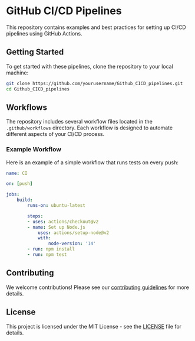 # GitHub CI/CD Pipelines

This repository contains examples and best practices for setting up CI/CD pipelines using GitHub Actions.

## Getting Started

To get started with these pipelines, clone the repository to your local machine:

```sh
git clone https://github.com/yourusername/Github_CICD_pipelines.git
cd Github_CICD_pipelines
```

## Workflows

The repository includes several workflow files located in the `.github/workflows` directory. Each workflow is designed to automate different aspects of your CI/CD process.

### Example Workflow

Here is an example of a simple workflow that runs tests on every push:

```yaml
name: CI

on: [push]

jobs:
    build:
        runs-on: ubuntu-latest

        steps:
        - uses: actions/checkout@v2
        - name: Set up Node.js
            uses: actions/setup-node@v2
            with:
                node-version: '14'
        - run: npm install
        - run: npm test
```

## Contributing

We welcome contributions! Please see our [contributing guidelines](CONTRIBUTING.md) for more details.

## License

This project is licensed under the MIT License - see the [LICENSE](LICENSE) file for details.